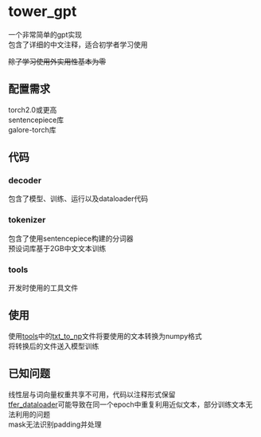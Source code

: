 # tower_gpt
一个非常简单的gpt实现<br>
包含了详细的中文注释，适合初学者学习使用

~~除了学习使用外实用性基本为零~~

## 配置需求
torch2.0或更高<br>
sentencepiece库<br>
galore-torch库<br>

## 代码
### decoder
包含了模型、训练、运行以及dataloader代码
### tokenizer
包含了使用sentencepiece构建的分词器<br>
预设词库基于2GB中文文本训练
### tools
开发时使用的工具文件

## 使用
使用[tools](https://github.com/midway2333/tower_gpt/tree/main/tools)中的[txt_to_np](https://github.com/midway2333/tower_gpt/blob/main/tools/txt_to_np.py)文件将要使用的文本转换为numpy格式<br>
将转换后的文件送入模型训练

## 已知问题
线性层与词向量权重共享不可用，代码以注释形式保留<br>
[tfer_dataloader](https://github.com/midway2333/tower_gpt/blob/main/decoder/tfer_dataloader.py)可能导致在同一个epoch中重复利用近似文本，部分训练文本无法利用的问题<br>
mask无法识别padding并处理
